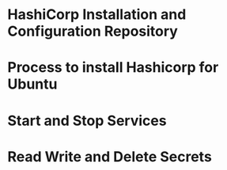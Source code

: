 # HashiCorp Installation and Configuration Repository
# Process to install Hashicorp for Ubuntu
# Start and Stop Services
# Read Write and Delete Secrets
